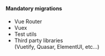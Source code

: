 #### Mandatory migrations

- Vue Router
- Vuex
- Test utils
- Third party libraries<br>
    (Vuetify, Quasar, ElementUI, etc...)


<aside class="notes">
</aside>
